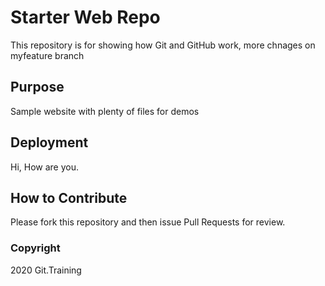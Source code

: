 # Starter Web Repo

This repository is for showing how Git and GitHub work, more chnages on myfeature branch

## Purpose

Sample website with plenty of files for demos

## Deployment

Hi, How are you.

## How to Contribute

Please fork this repository and then issue Pull Requests for review.

### Copyright

2020 Git.Training
